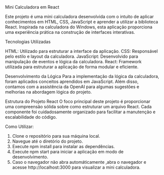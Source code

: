 Mini Calculadora em React

Este projeto é uma mini calculadora desenvolvida com o intuito de aplicar conhecimentos em HTML, CSS, JavaScript e aprender a utilizar a biblioteca React. Inspirada na calculadora do Windows, esta aplicação proporciona uma experiência prática na construção de interfaces interativas.

Tecnologias Utilizadas

HTML: Utilizado para estruturar a interface da aplicação.
CSS: Responsável pelo estilo e layout da calculadora.
JavaScript: Desenvolvido para manipulação de eventos e lógica da calculadora.
React: Framework utilizada para estruturar a aplicação de forma modular e eficiente.

Desenvolvimento da Lógica
Para a implementação da lógica da calculadora, foram aplicados conceitos aprendidos em JavaScript. Além disso, contamos com a assistência da OpenAI para algumas sugestões e melhorias na abordagem lógica do projeto.

Estrutura do Projeto React
O foco principal deste projeto é proporcionar uma compreensão sólida sobre como estruturar um arquivo React. Cada componente foi cuidadosamente organizado para facilitar a manutenção e escalabilidade do código.

Como Utilizar:
1) Clone o repositório para sua máquina local.
2) Navegue até o diretório do projeto.
3) Execute npm install para instalar as dependências.
4) Execute npm start para iniciar a aplicação em modo de desenvolvimento.
5) Caso o navegador não abra automáticamente ,abra o navegador e acesse http://localhost:3000 para visualizar a mini calculadora.
